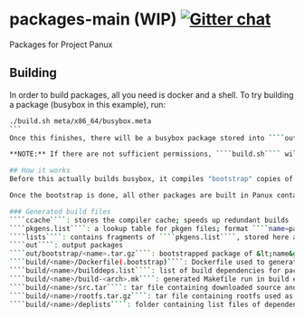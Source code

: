 # packages-main (WIP) [![Gitter chat](https://badges.gitter.im/gitterHQ/gitter.png)](https://gitter.im/panux/panux-dev)
Packages for Project Panux

## Building
In order to build packages, all you need is docker and a shell. To try building a package (busybox in this example), run:
````sh
./build.sh meta/x86_64/busybox.meta
```
Once this finishes, there will be a busybox package stored into ````out/x86_64/busybox.tar.gz````.

**NOTE:** If there are not sufficient permissions, ````build.sh```` will re-execute itself with sudo. All permissions will be reset to the invoking user after the build completes. For this reason, it is best to let ````build.sh```` execute sudo by itself.

## How it works
Before this actually builds busybox, it compiles "bootstrap" copies of various packages which are necessary to compile themselves (e.g. gcc). It accomplishes this by building these packages in an Alpine Linux container.

Once the bootstrap is done, all other packages are built in Panux containers. The rootfs for these containers is built using the generated packages.

### Generated build files
````ccache````: stores the compiler cache; speeds up redundant builds  
````pkgens.list````: a lookup table for pkgen files; format ````name=path````; _Tip:_ use grep to search ````pkgens.list```` for a package  
````lists````: contains fragments of ````pkgens.list````, stored here as a cache for faster incremental builds  
````out````: output packages  
````out/bootstrap/<name>.tar.gz````: bootstrapped package of &lt;name&gt;  
````build/<name>/Dockerfile(.bootstrap)````: Dockerfile used to generate container for build  
````build/<name>/builddeps.list````: list of build dependencies for package  
````build/<name>/build-<arch>.mk````: generated Makefile run in build environment  
````build/<name>/src.tar````: tar file containing downloaded source and pkgen  
````build/<name>/rootfs.tar.gz````: tar file containing rootfs used as build environment  
````build/<name>/deplists````: folder containing list files of dependencies of the subpackages (used for dependency scanning)
